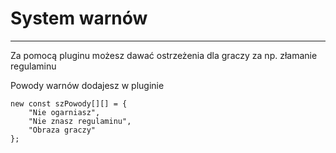 # System warnów 

--------

Za pomocą pluginu możesz dawać ostrzeżenia dla graczy za np. złamanie regulaminu

Powody warnów dodajesz w pluginie

```
new const szPowody[][] = {
	"Nie ogarniasz",
	"Nie znasz regulaminu",
	"Obraza graczy"
};
```


